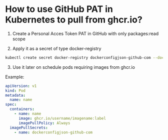 # How to use GitHub PAT in Kubernetes to pull from ghcr.io?

1. Create a Personal Acces Token PAT in GitHub with only packages:read scope

2. Apply it as a secret of type docker-registry

```bash
kubectl create secret docker-registry dockerconfigjson-github-com --docker-server=https://ghcr.io --docker-username=mygithubusername --docker-password=mygithubreadtoken --docker-email=mygithubemail
```

3. Use it later on schedule pods requiring images from ghcr.io

Example:

```yml
apiVersion: v1
kind: Pod
metadata:
  name: name
spec:
  containers:
    - name: name
      image: ghcr.io/username/imagename:label
      imagePullPolicy: Always
  imagePullSecrets:
    - name: dockerconfigjson-github-com
```
